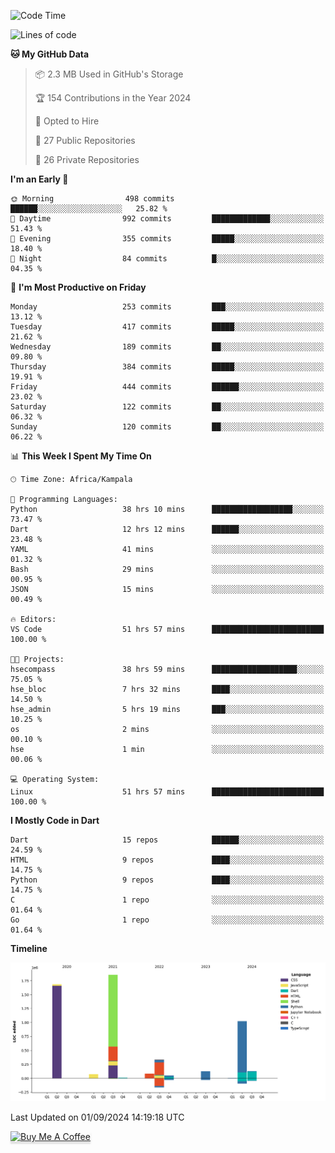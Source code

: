 <!--START_SECTION:waka-->
![Code Time](http://img.shields.io/badge/Code%20Time-886%20hrs%2049%20mins-blue)

![Lines of code](https://img.shields.io/badge/From%20Hello%20World%20I%27ve%20Written-5.4%20million%20lines%20of%20code-blue)

**🐱 My GitHub Data** 

> 📦 2.3 MB Used in GitHub's Storage 
 > 
> 🏆 154 Contributions in the Year 2024
 > 
> 💼 Opted to Hire
 > 
> 📜 27 Public Repositories 
 > 
> 🔑 26 Private Repositories 
 > 
**I'm an Early 🐤** 

```text
🌞 Morning                498 commits         ██████░░░░░░░░░░░░░░░░░░░   25.82 % 
🌆 Daytime                992 commits         █████████████░░░░░░░░░░░░   51.43 % 
🌃 Evening                355 commits         █████░░░░░░░░░░░░░░░░░░░░   18.40 % 
🌙 Night                  84 commits          █░░░░░░░░░░░░░░░░░░░░░░░░   04.35 % 
```
📅 **I'm Most Productive on Friday** 

```text
Monday                   253 commits         ███░░░░░░░░░░░░░░░░░░░░░░   13.12 % 
Tuesday                  417 commits         █████░░░░░░░░░░░░░░░░░░░░   21.62 % 
Wednesday                189 commits         ██░░░░░░░░░░░░░░░░░░░░░░░   09.80 % 
Thursday                 384 commits         █████░░░░░░░░░░░░░░░░░░░░   19.91 % 
Friday                   444 commits         ██████░░░░░░░░░░░░░░░░░░░   23.02 % 
Saturday                 122 commits         ██░░░░░░░░░░░░░░░░░░░░░░░   06.32 % 
Sunday                   120 commits         ██░░░░░░░░░░░░░░░░░░░░░░░   06.22 % 
```


📊 **This Week I Spent My Time On** 

```text
🕑︎ Time Zone: Africa/Kampala

💬 Programming Languages: 
Python                   38 hrs 10 mins      ██████████████████░░░░░░░   73.47 % 
Dart                     12 hrs 12 mins      ██████░░░░░░░░░░░░░░░░░░░   23.48 % 
YAML                     41 mins             ░░░░░░░░░░░░░░░░░░░░░░░░░   01.32 % 
Bash                     29 mins             ░░░░░░░░░░░░░░░░░░░░░░░░░   00.95 % 
JSON                     15 mins             ░░░░░░░░░░░░░░░░░░░░░░░░░   00.49 % 

🔥 Editors: 
VS Code                  51 hrs 57 mins      █████████████████████████   100.00 % 

🐱‍💻 Projects: 
hsecompass               38 hrs 59 mins      ███████████████████░░░░░░   75.05 % 
hse_bloc                 7 hrs 32 mins       ████░░░░░░░░░░░░░░░░░░░░░   14.50 % 
hse_admin                5 hrs 19 mins       ███░░░░░░░░░░░░░░░░░░░░░░   10.25 % 
os                       2 mins              ░░░░░░░░░░░░░░░░░░░░░░░░░   00.10 % 
hse                      1 min               ░░░░░░░░░░░░░░░░░░░░░░░░░   00.06 % 

💻 Operating System: 
Linux                    51 hrs 57 mins      █████████████████████████   100.00 % 
```

**I Mostly Code in Dart** 

```text
Dart                     15 repos            ██████░░░░░░░░░░░░░░░░░░░   24.59 % 
HTML                     9 repos             ████░░░░░░░░░░░░░░░░░░░░░   14.75 % 
Python                   9 repos             ████░░░░░░░░░░░░░░░░░░░░░   14.75 % 
C                        1 repo              ░░░░░░░░░░░░░░░░░░░░░░░░░   01.64 % 
Go                       1 repo              ░░░░░░░░░░░░░░░░░░░░░░░░░   01.64 % 
```



**Timeline**

![Lines of Code chart](https://raw.githubusercontent.com/drexhacker/drexhacker/main/assets/bar_graph.png)


 Last Updated on 01/09/2024 14:19:18 UTC
<!--END_SECTION:waka-->

<a href="https://www.buymeacoffee.com/drexsoftorg" target="_blank"><img src="https://www.buymeacoffee.com/assets/img/custom_images/orange_img.png" alt="Buy Me A Coffee" style="height: 41px !important;width: 174px !important;box-shadow: 0px 3px 2px 0px rgba(190, 190, 190, 0.5) !important;-webkit-box-shadow: 0px 3px 2px 0px rgba(190, 190, 190, 0.5) !important;" ></a>


<!---
drexhacker/drexhacker is a ✨ special ✨ repository because its `README.md` (this file) appears on your GitHub profile.
You can click the Preview link to take a look at your changes.
--->
